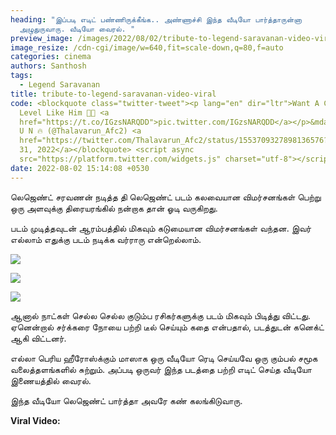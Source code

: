 ```yaml
---
heading: "இப்படி எடிட் பண்ணிருக்கீங்க.. அண்ணாச்சி இந்த வீடியோ பார்த்தாருன்னா
  அழுதுருவாரு. வீடியோ வைரல். "
preview_image: /images/2022/08/02/tribute-to-legend-saravanan-video-viral.jpeg
image_resize: /cdn-cgi/image/w=640,fit=scale-down,q=80,f=auto
categories: cinema
authors: Santhosh
tags:
  - Legend Saravanan
title: tribute-to-legend-saravanan-video-viral
code: <blockquote class="twitter-tweet"><p lang="en" dir="ltr">Want A Confidence
  Level Like Him 😤🔥 <a
  href="https://t.co/IGzsNARQDD">pic.twitter.com/IGzsNARQDD</a></p>&mdash; V A R
  U N 🔥 (@Thalavarun_Afc2) <a
  href="https://twitter.com/Thalavarun_Afc2/status/1553709327898136576?ref_src=twsrc%5Etfw">July
  31, 2022</a></blockquote> <script async
  src="https://platform.twitter.com/widgets.js" charset="utf-8"></script>
date: 2022-08-02 15:14:08 +0530
---
```

லெஜெண்ட் சரவணன் நடித்த தி லெஜெண்ட் படம் கலவையான விமர்சனங்கள் பெற்று ஒரு அளவுக்கு திரையரங்கில் நன்றாக தான் ஓடி வருகிறது.

படம் முடித்தவுடன் ஆரம்பத்தில் மிகவும் கடுமையான விமர்சனங்கள் வந்தன. இவர் எல்லாம் எதுக்கு படம் நடிக்க வர்ராரு என்றெல்லாம்.

![](/images/2022/08/02/tribute-to-legend-saravanan-video-2.jpeg)

![](/images/2022/08/02/tribute-to-legend-saravanan-video-1.jpeg)

![](/images/2022/08/02/tribute-to-legend-saravanan-video.jpeg)

ஆனால் நாட்கள் செல்ல செல்ல குடும்ப ரசிகர்களுக்கு படம் மிகவும் பிடித்து விட்டது. ஏனென்றால் சர்க்கரை நோயை பற்றி டீல் செய்யும் கதை என்பதால், படத்துடன் கனெக்ட் ஆகி விட்டனர்.

எல்லா பெரிய ஹீரோஸ்க்கும் மாஸாக ஒரு வீடியோ ரெடி செய்யவே ஒரு கும்பல் சமூக வலைத்தளங்களில் சுற்றும். அப்படி ஒருவர் இந்த படத்தை பற்றி எடிட் செய்த வீடியோ இணையத்தில் வைரல்.

இந்த வீடியோ லெஜெண்ட் பார்த்தா அவரே கண் கலங்கிடுவாரு.

**Viral Video:**